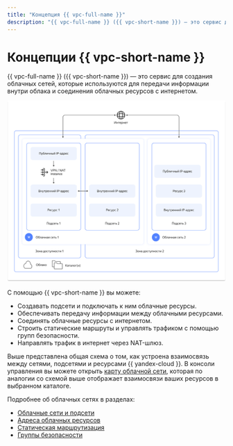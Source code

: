 ```yaml
---
title: "Концепция {{ vpc-full-name }}"
description: "{{ vpc-full-name }} ({{ vpc-short-name }}) — это сервис для создания облачных сетей, которые используются для передачи информации внутри облака и соединения облачных ресурсов с интернетом. С помощью {{ vpc-short-name }} вы можете создавать подсети и подключать к ним облачные ресурсы, обеспечивать передачу информации между облачными ресурсами, соединять облачные ресурсы с интернетом, строить статические маршруты и управлять трафиком с помощью групп безопасности."
---
```


# Концепции {{ vpc-short-name }}

{{ vpc-full-name }} ({{ vpc-short-name }}) — это сервис для создания облачных сетей, которые используются для передачи информации внутри облака и соединения облачных ресурсов с интернетом.

![image](../../_assets/vpc/vpc-overview.svg)

С помощью {{ vpc-short-name }} вы можете:

- Создавать подсети и подключать к ним облачные ресурсы.
- Обеспечивать передачу информации между облачными ресурсами.
- Соединять облачные ресурсы с интернетом.
- Строить статические маршруты и управлять трафиком с помощью групп безопасности.
- Направлять трафик в интернет через NAT-шлюз.

Выше представлена общая схема о том, как устроена взаимосвязь между сетями, подсетями и ресурсами {{ yandex-cloud }}. В консоли управления вы можете открыть [карту облачной сети](network.md#map), которая по аналогии со схемой выше отображает взаимосвязи ваших ресурсов в выбранном каталоге.

Подробнее об облачных сетях в разделах:
- [Облачные сети и подсети](network.md)
- [Адреса облачных ресурсов](address.md)
- [Статическая маршрутизация](static-routes.md)
- [Группы безопасности](security-groups.md)
